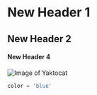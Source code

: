 # New Header 1
## New Header 2
#### New Header 4

![Image of Yaktocat](https://octodex.github.com/images/yaktocat.png)

```python
color = 'blue'
```
